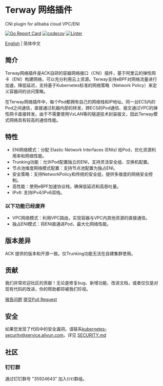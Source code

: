 # Terway 网络插件  

CNI plugin for alibaba cloud VPC/ENI

[![Go Report Card](https://goreportcard.com/badge/github.com/AliyunContainerService/terway)](https://goreportcard.com/report/github.com/AliyunContainerService/terway)
[![codecov](https://codecov.io/gh/AliyunContainerService/terway/branch/main/graph/badge.svg)](https://codecov.io/gh/AliyunContainerService/terway)
[![Linter](https://github.com/AliyunContainerService/terway/workflows/check/badge.svg)](https://github.com/marketplace/actions/super-linter)

[English](./README.md) | 简体中文

## 简介

Terway网络插件是ACK自研的容器网络接口（CNI）插件，基于阿里云的弹性网卡（ENI）构建网络，可以充分利用云上资源。Terway支持eBPF对网络流量进行加速，降低延迟，支持基于Kubernetes标准的网络策略（Network Policy）来定义容器间的访问策略。

在Terway网络插件中，每个Pod都拥有自己的网络栈和IP地址。同一台ECS内的Pod之间通信，直接通过机器内部的转发，跨ECS的Pod通信、报文通过VPC的弹性网卡直接转发。由于不需要使用VxLAN等的隧道技术封装报文，因此Terway模式网络具有较高的通信性能。

## 特性

- ENI网络模式：分配 Elastic Network Interfaces (ENIs) 给Pod，优化资源利用率和网络性能。
- Trunking功能：允许Pod配置独立的ENI，支持灵活安全组、交换机配置。
- 节点池维度网络模式配置：支持节点池配置为独占ENI。
- 安全策略：支持NetworkPolicy和传统的安全组，提供多维度的网络安全控制。
- 高性能：使用eBPF加速协议栈，确保低延迟和高吞吐量。
- IPv6: 支持IPv4/IPv6双栈。

### 以下功能已经废弃

- VPC网络模式：利用VPC路由，实现容器与VPC内其他资源的直接通信。
- 独占ENI模式：将ENI直通进Pod，最大化网络性能。

## 版本差异

ACK 提供的版本和开源一致。仅Trunking功能无法在自建集群使用。

## 贡献

我们非常欢迎社区的贡献！无论是修复bug、新增功能、改进文档，或者仅仅是对现有代码的改进，你的帮助都将被我们珍视。

[报告问题](https://github.com/AliyunContainerService/terway/issues/new)
[提交Pull Request](https://github.com/AliyunContainerService/terway/compare)

## 安全

如果您发现了代码中的安全漏洞，请联系[kubernetes-security@service.aliyun.com](mailto:kubernetes-security@service.aliyun.com)。详见 [SECURITY.md](SECURITY.md)

## 社区

### 钉钉群

通过钉钉群号 "35924643" 加入`钉钉`群组。
